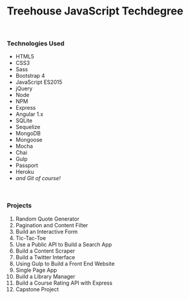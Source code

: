 # Treehouse JavaScript Techdegree

<br />

### Technologies Used
*  HTML5
*  CSS3
*  Sass
*  Bootstrap 4
*  JavaScript ES2015
*  jQuery
*  Node
*  NPM
*  Express
*  Angular 1.x
*  SQLite
*  Sequelize
*  MongoDB
*  Mongoose
*  Mocha
*  Chai
*  Gulp
*  Passport
*  Heroku
*  *and Git of course!*

<br />

### Projects

1.  Random Quote Generator
2.  Pagination and Content Filter
3.  Build an Interactive Form
4.  Tic-Tac-Toe
5.  Use a Public API to Build a Search App
6.  Build a Content Scraper
7.  Build a Twitter Interface
8.  Using Gulp to Build a Front End Website
9.  Single Page App
10.  Build a Library Manager
11.  Build a Course Rating API with Express
12.  Capstone Project
